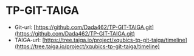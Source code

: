 # TP-GIT-TAIGA
* Git-url: [https://github.com/Dada462/TP-GIT-TAIGA.git](https://github.com/Dada462/TP-GIT-TAIGA.git)
* TAIGA-url: [https://tree.taiga.io/project/xqubics-tp-git-taiga/timeline](https://tree.taiga.io/project/xqubics-tp-git-taiga/timeline)


